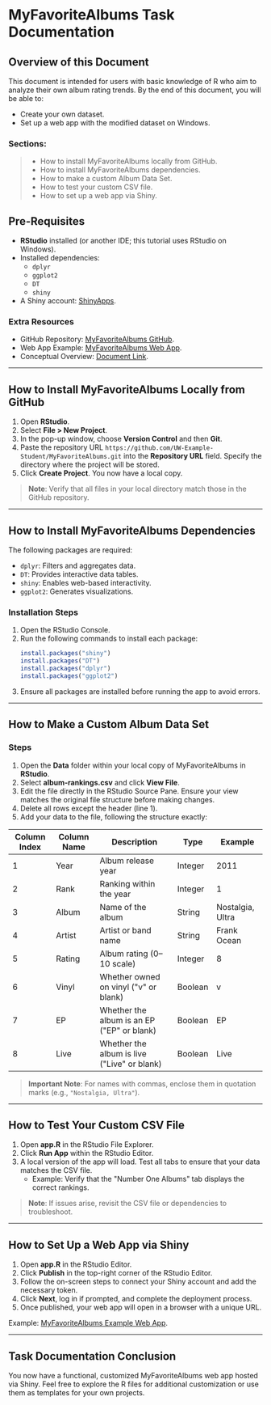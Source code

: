 # __MyFavoriteAlbums Task Documentation__

## __Overview of this Document__

This document is intended for users with basic knowledge of R who aim to analyze their own album rating trends. By the end of this document, you will be able to:

- Create your own dataset.
- Set up a web app with the modified dataset on Windows.

### Sections:

>- How to install MyFavoriteAlbums locally from GitHub.
>- How to install MyFavoriteAlbums dependencies.
>- How to make a custom Album Data Set.
>- How to test your custom CSV file.
>- How to set up a web app via Shiny.

## __Pre-Requisites__

- **RStudio** installed (or another IDE; this tutorial uses RStudio on Windows).
- Installed dependencies:
  - `dplyr`
  - `ggplot2`
  - `DT`
  - `shiny`
- A Shiny account: [ShinyApps](https://www.shinyapps.io/).

### Extra Resources

- GitHub Repository: [MyFavoriteAlbums GitHub](https://github.com/UW-Example-Student/MyFavoriteAlbums).
- Web App Example: [MyFavoriteAlbums Web App](https://cholstro.shinyapps.io/shiny-music/).
- Conceptual Overview: [Document Link](https://docs.google.com/document/d/1fgNaafI6imLZbBhxNX6RYj1E47kIlwQ9EtkjRaCnZHw/edit?tab=t.0).

---

## __How to Install MyFavoriteAlbums Locally from GitHub__

1. Open **RStudio**.
2. Select **File > New Project**.
3. In the pop-up window, choose **Version Control** and then **Git**.
4. Paste the repository URL `https://github.com/UW-Example-Student/MyFavoriteAlbums.git` into the **Repository URL** field. Specify the directory where the project will be stored.
5. Click **Create Project**. You now have a local copy.

> **Note**: Verify that all files in your local directory match those in the GitHub repository.

---

## __How to Install MyFavoriteAlbums Dependencies__

The following packages are required:

- `dplyr`: Filters and aggregates data.
- `DT`: Provides interactive data tables.
- `shiny`: Enables web-based interactivity.
- `ggplot2`: Generates visualizations.

### Installation Steps

1. Open the RStudio Console.
2. Run the following commands to install each package:
   ```R
   install.packages("shiny")
   install.packages("DT")
   install.packages("dplyr")
   install.packages("ggplot2")
   ```
3. Ensure all packages are installed before running the app to avoid errors.

---

## __How to Make a Custom Album Data Set__

### Steps

1. Open the **Data** folder within your local copy of MyFavoriteAlbums in **RStudio**.
2. Select **album-rankings.csv** and click **View File**.
3. Edit the file directly in the RStudio Source Pane. Ensure your view matches the original file structure before making changes.
4. Delete all rows except the header (line 1).
5. Add your data to the file, following the structure exactly:

| Column Index | Column Name   | Description                         | Type       | Example            |
|--------------|---------------|-------------------------------------|------------|--------------------|
| 1            | Year          | Album release year                 | Integer    | 2011               |
| 2            | Rank          | Ranking within the year            | Integer    | 1                  |
| 3            | Album         | Name of the album                  | String     | Nostalgia, Ultra   |
| 4            | Artist        | Artist or band name                | String     | Frank Ocean        |
| 5            | Rating        | Album rating (0–10 scale)          | Integer    | 8                  |
| 6            | Vinyl         | Whether owned on vinyl ("v" or blank) | Boolean    | v                  |
| 7            | EP            | Whether the album is an EP ("EP" or blank) | Boolean | EP                 |
| 8            | Live          | Whether the album is live ("Live" or blank) | Boolean | Live               |

> **Important Note**: For names with commas, enclose them in quotation marks (e.g., `"Nostalgia, Ultra"`).

---

## __How to Test Your Custom CSV File__

1. Open **app.R** in the RStudio File Explorer.
2. Click **Run App** within the RStudio Editor.
3. A local version of the app will load. Test all tabs to ensure that your data matches the CSV file.
   - Example: Verify that the "Number One Albums" tab displays the correct rankings.

> **Note**: If issues arise, revisit the CSV file or dependencies to troubleshoot.

---

## __How to Set Up a Web App via Shiny__

1. Open **app.R** in the RStudio Editor.
2. Click **Publish** in the top-right corner of the RStudio Editor.
3. Follow the on-screen steps to connect your Shiny account and add the necessary token.
4. Click **Next**, log in if prompted, and complete the deployment process.
5. Once published, your web app will open in a browser with a unique URL.

Example: [MyFavoriteAlbums Example Web App](https://loudsandals.shinyapps.io/MyFavoriteAlbums/).

---

## __Task Documentation Conclusion__

You now have a functional, customized MyFavoriteAlbums web app hosted via Shiny. Feel free to explore the R files for additional customization or use them as templates for your own projects.
